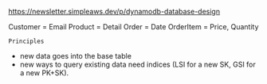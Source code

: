 https://newsletter.simpleaws.dev/p/dynamodb-database-design

Customer            = Email
Product             = Detail
Order               = Date
OrderItem           = Price, Quantity

`Principles`
- new data goes into the base table
- new ways to query existing data need indices (LSI for a new SK, GSI for a new PK+SK).